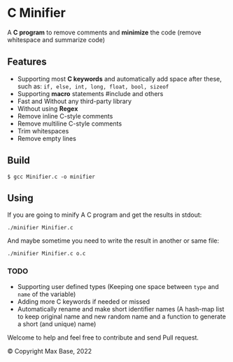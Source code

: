 # C Minifier

A **C program** to remove comments and **minimize** the code (remove whitespace and summarize code)

## Features

- Supporting most **C keywords** and automatically add space after these, such as: `if, else, int, long, float, bool, sizeof`
- Supporting **macro** statements #include and others
- Fast and Without any third-party library
- Without using **Regex**
- Remove inline C-style comments
- Remove multiline C-style comments
- Trim whitespaces
- Remove empty lines

## Build

```
$ gcc Minifier.c -o minifier
```

## Using

If you are going to minify A C program and get the results in stdout:

```
./minifier Minifier.c
```

And maybe sometime you need to write the result in another or same file:

```
./minifier Minifier.c o.c
```

### TODO

- Supporting user defined types (Keeping one space between `type` and `name` of the variable)
- Adding more C keywords if needed or missed
- Automatically rename and make short identifier names (A hash-map list to keep original name and new random name and a function to generate a short (and unique) name)

Welcome to help and feel free to contribute and send Pull request.

© Copyright Max Base, 2022
